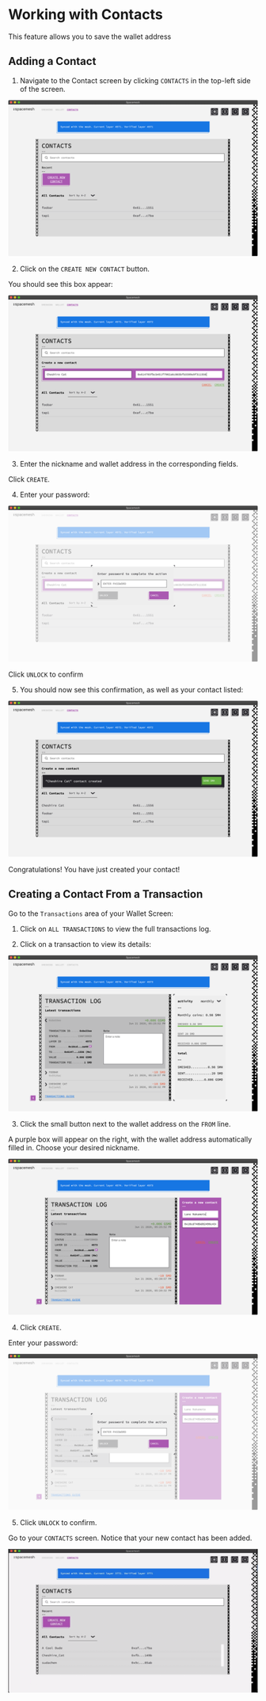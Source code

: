 # Working with Contacts

This feature allows you to save the wallet address

## Adding a Contact

1. Navigate to the Contact screen by clicking `CONTACTS` in the top-left side of the screen.

![](images/v1.0/contacts_screen.PNG)

2. Click on the `CREATE NEW CONTACT` button.

You should see this box appear:

![](images/v1.0/create_contact.PNG)

3. Enter the nickname and wallet address in the corresponding fields.

 Click `CREATE`.

4. Enter your password:

![](images/v1.0/unlock_wallet.png)

Click `UNLOCK` to confirm

5. You should now see this confirmation, as well as your contact listed:

![](images/v1.0/contact_created.png)

Congratulations! You have just created your contact!

## Creating a Contact From a Transaction

Go to the `Transactions` area of your Wallet Screen:

1. Click on `ALL TRANSACTIONS` to view the full transactions log.

2. Click on a transaction to view its details:

![](images/v1.0/create_contact_from_tx.png)

3. Click the small button next to the wallet address on the `FROM` line.

A purple box will appear on the right, with the wallet address automatically filled in. Choose your desired nickname.

![](images/v1.0/create_contact_from_tx_1.png)

4. Click `CREATE`.

Enter your password:

![](images/v1.0/create_contact_from_tx_2.png)

5. Click `UNLOCK` to confirm.

Go to your `CONTACTS` screen. Notice that your new contact has been added.

![](images/v1.0/transact_contact_added.PNG)

